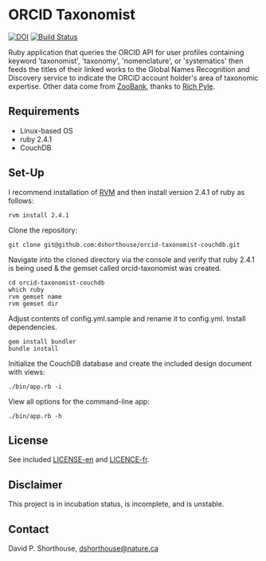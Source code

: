 ORCID Taxonomist
===============================================

[![DOI](https://zenodo.org/badge/DOI/10.5281/zenodo.1208546.svg)](https://doi.org/10.5281/zenodo.1208546)
[![Build Status](https://travis-ci.org/dshorthouse/orcid-taxonomist-couchdb.svg?branch=master)](https://travis-ci.org/dshorthouse/orcid-taxonomist-couchdb)

Ruby application that queries the ORCID API for user profiles containing keyword 'taxonomist', 'taxonomy', 'nomenclature', or 'systematics' then feeds the titles of their linked works to the Global Names Recognition and Discovery service to indicate the ORCID account holder's area of taxonomic expertise. Other data come from [ZooBank](http://zoobank.org/), thanks to [Rich Pyle](https://github.com/deepreef).

Requirements
------------
- Linux-based OS
- ruby 2.4.1
- CouchDB

Set-Up
------

I recommend installation of [RVM](https://rvm.io/) and then install version 2.4.1 of ruby as follows:

`rvm install 2.4.1`

Clone the repository:

`git clone git@github.com:dshorthouse/orcid-taxonomist-couchdb.git`

Navigate into the cloned directory via the console and verify that ruby 2.4.1 is being used & the gemset called orcid-taxonomist was created.

```
cd orcid-taxonomist-couchdb
which ruby
rvm gemset name
rvm gemset dir
```

Adjust contents of config.yml.sample and rename it to config.yml. Install dependencies.

```
gem install bundler
bundle install
```

Initialize the CouchDB database and create the included design document with views:

`./bin/app.rb -i`

View all options for the command-line app:

`./bin/app.rb -h`

License
-------
See included [LICENSE-en](LICENSE-en) and [LICENCE-fr](LICENCE-fr).

Disclaimer
----------
This project is in incubation status, is incomplete, and is unstable.

Contact
-------
David P. Shorthouse, <dshorthouse@nature.ca>